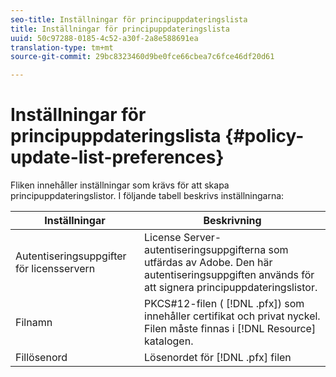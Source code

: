```yaml
---
seo-title: Inställningar för principuppdateringslista
title: Inställningar för principuppdateringslista
uuid: 50c97288-0185-4c52-a30f-2a8e588691ea
translation-type: tm+mt
source-git-commit: 29bc8323460d9be0fce66cbea7c6fce46df20d61

---
```



# Inställningar för principuppdateringslista {#policy-update-list-preferences}

Fliken innehåller inställningar som krävs för att skapa principuppdateringslistor. I följande tabell beskrivs inställningarna:

| Inställningar | Beskrivning |
|---|---|
| Autentiseringsuppgifter för licensservern | License Server-autentiseringsuppgifterna som utfärdas av Adobe. Den här autentiseringsuppgiften används för att signera principuppdateringslistor. |
| Filnamn | PKCS#12-filen ( [!DNL .pfx]) som innehåller certifikat och privat nyckel. Filen måste finnas i [!DNL Resource] katalogen. |
| Fillösenord | Lösenordet för [!DNL .pfx] filen |

